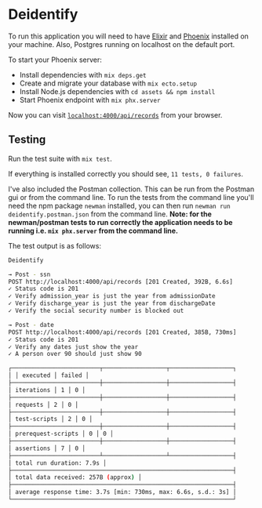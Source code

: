 # Deidentify

To run this application you will need to have [Elixir](https://elixir-lang.org/install.html) and [Phoenix](https://hexdocs.pm/phoenix/installation.html) installed on your machine. Also, Postgres running on localhost on the default port.

To start your Phoenix server:

- Install dependencies with `mix deps.get`
- Create and migrate your database with `mix ecto.setup`
- Install Node.js dependencies with `cd assets && npm install`
- Start Phoenix endpoint with `mix phx.server`

Now you can visit [`localhost:4000/api/records`](http://localhost:4000/api/records) from your browser.

## Testing

Run the test suite with `mix test`.

If everything is installed correctly you should see, `11 tests, 0 failures`.

I've also included the Postman collection. This can be run from the Postman gui or from the command line. To run the tests from the command line you'll need the npm package `newman` installed, you can then run `newman run deidentify.postman.json` from the command line. **Note: for the newman/postman tests to run correctly the application needs to be running i.e. `mix phx.server` from the command line.**

The test output is as follows:

```bash
Deidentify

→ Post - ssn
POST http://localhost:4000/api/records [201 Created, 392B, 6.6s]
✓ Status code is 201
✓ Verify admission_year is just the year from admissionDate
✓ Verify discharge_year is just the year from dischargeDate
✓ Verify the social security number is blocked out

→ Post - date
POST http://localhost:4000/api/records [201 Created, 385B, 730ms]
✓ Status code is 201
✓ Verify any dates just show the year
✓ A person over 90 should just show 90

┌─────────────────────────┬──────────────────┬──────────────────┐
│ │ executed │ failed │
├─────────────────────────┼──────────────────┼──────────────────┤
│ iterations │ 1 │ 0 │
├─────────────────────────┼──────────────────┼──────────────────┤
│ requests │ 2 │ 0 │
├─────────────────────────┼──────────────────┼──────────────────┤
│ test-scripts │ 2 │ 0 │
├─────────────────────────┼──────────────────┼──────────────────┤
│ prerequest-scripts │ 0 │ 0 │
├─────────────────────────┼──────────────────┼──────────────────┤
│ assertions │ 7 │ 0 │
├─────────────────────────┴──────────────────┴──────────────────┤
│ total run duration: 7.9s │
├───────────────────────────────────────────────────────────────┤
│ total data received: 257B (approx) │
├───────────────────────────────────────────────────────────────┤
│ average response time: 3.7s [min: 730ms, max: 6.6s, s.d.: 3s] │
└───────────────────────────────────────────────────────────────┘
```
